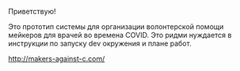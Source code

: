 Приветствую!

Это прототип системы для организации волонтерской помощи мейкеров для врачей во времена COVID. 
Это ридми нуждается в инструкции по запуску dev окружения и плане работ.

http://makers-against-c.com/
